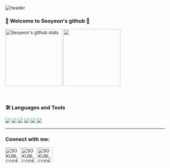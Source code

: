 ![header](https://capsule-render.vercel.app/api?type=waving&color=gradient&height=280&section=header&text=Seoyeon's&nbsp;Code&fontSize=80)


### 🎀 Welcome to Seoyeon's github 🫧

<!-- 🌱 I’m currently interested in `Java`, `Rust`
- 🥅 2022 Goals : Build my own mainnet
- ⚡ Fun fact: I love to swim and have `Life Guard` certification.-->

<div style="display: flex, height:180px">
<img align="center" style="height:180px" src="https://github-readme-stats.vercel.app/api?username=yeon0131&show_icons=true&include_all_commits=true&theme=nord&hide_border=true" alt="Seoyeon's github stats" />
<img align="center" style="height:180px" src="https://github-readme-stats.vercel.app/api/top-langs/?username=yeon0131&layout=compact&theme=nord&hide_border=true" />
</div>
<br />
<br />

### 🛠 Languages and Tools

<img src="https://img.shields.io/badge/HTML5-E34F26?style=flat-square&logo=HTML5&logoColor=white"/> 
<img src="https://img.shields.io/badge/CSS3-1572B6?style=flat-square&logo=CSS3&logoColor=white"/>
<img src="https://img.shields.io/badge/React-61DAFB?style=flat-square&logo=React&logoColor=white"/>
<img src="https://img.shields.io/badge/JavaScript-F7DF1E?style=flat-square&logo=JavaScript&logoColor=white"/>
<img src="https://img.shields.io/badge/Python-3776AB?style=flat-square&logo=Python&logoColor=white"/> 
<img src="https://img.shields.io/badge/Java-ED8B00?style=for-the-badge&logo=openjdk&logoColor=white"/>

<!-- <img src="https://img.shields.io/badge/Linux-FCC624?style=flat-square&logo=Linux&logoColor=white"/>
<img src="https://img.shields.io/badge/Go-00ADD8?style=flat-square&logo=Go&logoColor=white"/> -->


<br />

---
### Connect with me:

[<img align="left" alt="SOKURI_CODE | velog" width="48px" src="https://img.icons8.com/color/48/000000/blog.png" />][website]
<!-- [<img align="left" alt="SOKURI_CODE | YouTube" width="48px" src="https://img.icons8.com/color/48/000000/youtube-play.png" />][youtube] -->
[<img align="left" alt="SOKURI_CODE | Twitter" width="48px" src="https://img.icons8.com/color/48/000000/twitter-squared.png" />][twitter]
<!-- [<img align="left" alt="SOKURI_CODE | LinkedIn" width="48px" src="https://img.icons8.com/color/48/000000/linkedin.png" />][linkedin] -->
[<img align="left" alt="SOKURI_CODE | Instagram" width="48px" src="https://img.icons8.com/color/48/000000/instagram-new--v2.png" />][instagram]

[website]: https://velog.io/@imysh578
[twitter]: https://twitter.com/imysh578
<!-- [youtube]: https://youtube.com/ -->
<!-- [linkedin]: https://linkedin.com/in/ -->
[instagram]: https://instagram.com/_sokuri

<br />
